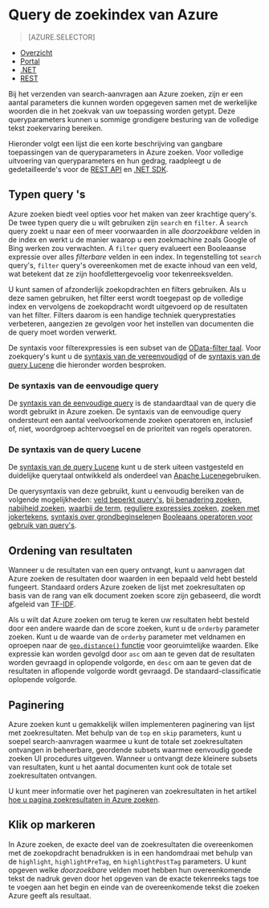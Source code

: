 <properties
    pageTitle="Uw Azure zoekindex query | Microsoft Azure | De zoekservice gehoste cloud"
    description="Maken van een zoekopdracht in Azure zoeken en gebruiken van zoekparameters zoekresultaten filteren en sorteren."
    services="search"
    manager="jhubbard"
    documentationCenter=""
    authors="ashmaka"
/>

<tags
    ms.service="search"
    ms.devlang="na"
    ms.workload="search"
    ms.topic="get-started-article"
    ms.tgt_pltfrm="na"
    ms.date="08/29/2016"
    ms.author="ashmaka"/>

# <a name="query-your-azure-search-index"></a>Query de zoekindex van Azure
> [AZURE.SELECTOR]
- [Overzicht](search-query-overview.md)
- [Portal](search-explorer.md)
- [.NET](search-query-dotnet.md)
- [REST](search-query-rest-api.md)

Bij het verzenden van search-aanvragen aan Azure zoeken, zijn er een aantal parameters die kunnen worden opgegeven samen met de werkelijke woorden die in het zoekvak van uw toepassing worden getypt. Deze queryparameters kunnen u sommige grondigere besturing van de volledige tekst zoekervaring bereiken.

Hieronder volgt een lijst die een korte beschrijving van gangbare toepassingen van de queryparameters in Azure zoeken. Voor volledige uitvoering van queryparameters en hun gedrag, raadpleegt u de gedetailleerde's voor de [REST API](https://msdn.microsoft.com/library/azure/dn798927.aspx) en [.NET SDK](https://msdn.microsoft.com/library/azure/microsoft.azure.search.models.searchparameters_properties.aspx).

## <a name="types-of-queries"></a>Typen query 's

Azure zoeken biedt veel opties voor het maken van zeer krachtige query's. De twee typen query die u wilt gebruiken zijn `search` en `filter`. A `search` query zoekt u naar een of meer voorwaarden in alle _doorzoekbare_ velden in de index en werkt u de manier waarop u een zoekmachine zoals Google of Bing werken zou verwachten. A `filter` query evalueert een Booleaanse expressie over alles _filterbare_ velden in een index. In tegenstelling tot `search` query's, `filter` query's overeenkomen met de exacte inhoud van een veld, wat betekent dat ze zijn hoofdlettergevoelig voor tekenreeksvelden.

U kunt samen of afzonderlijk zoekopdrachten en filters gebruiken. Als u deze samen gebruiken, het filter eerst wordt toegepast op de volledige index en vervolgens de zoekopdracht wordt uitgevoerd op de resultaten van het filter. Filters daarom is een handige techniek queryprestaties verbeteren, aangezien ze gevolgen voor het instellen van documenten die de query moet worden verwerkt.

De syntaxis voor filterexpressies is een subset van de [OData-filter taal](https://msdn.microsoft.com/library/azure/dn798921.aspx). Voor zoekquery's kunt u de [syntaxis van de vereenvoudigd](https://msdn.microsoft.com/library/azure/dn798920.aspx) of de [syntaxis van de query Lucene](https://msdn.microsoft.com/library/azure/mt589323.aspx) die hieronder worden besproken.

### <a name="simple-query-syntax"></a>De syntaxis van de eenvoudige query
De [syntaxis van de eenvoudige query](https://msdn.microsoft.com/library/azure/dn798920.aspx) is de standaardtaal van de query die wordt gebruikt in Azure zoeken. De syntaxis van de eenvoudige query ondersteunt een aantal veelvoorkomende zoeken operatoren en, inclusief of, niet, woordgroep achtervoegsel en de prioriteit van regels operatoren.

### <a name="lucene-query-syntax"></a>De syntaxis van de query Lucene
De [syntaxis van de query Lucene](https://msdn.microsoft.com/library/azure/mt589323.aspx) kunt u de sterk uiteen vastgesteld en duidelijke querytaal ontwikkeld als onderdeel van [Apache Lucene](https://lucene.apache.org/core/4_10_2/queryparser/org/apache/lucene/queryparser/classic/package-summary.html)gebruiken.

De querysyntaxis van deze gebruikt, kunt u eenvoudig bereiken van de volgende mogelijkheden: [veld beperkt query's](https://msdn.microsoft.com/library/azure/mt589323.aspx#bkmk_fields), [bij benadering zoeken](https://msdn.microsoft.com/library/azure/mt589323.aspx#bkmk_fuzzy), [nabijheid zoeken](https://msdn.microsoft.com/library/azure/mt589323.aspx#bkmk_proximity), [waarbij de term](https://msdn.microsoft.com/library/azure/mt589323.aspx#bkmk_termboost), [reguliere expressies zoeken](https://msdn.microsoft.com/library/azure/mt589323.aspx#bkmk_regex), [zoeken met jokertekens](https://msdn.microsoft.com/library/azure/mt589323.aspx#bkmk_wildcard), [syntaxis over grondbeginselen](https://msdn.microsoft.com/library/azure/mt589323.aspx#bkmk_syntax)en [Booleaans operatoren voor gebruik van query's](https://msdn.microsoft.com/library/azure/mt589323.aspx#bkmk_boolean).



## <a name="ordering-results"></a>Ordening van resultaten
Wanneer u de resultaten van een query ontvangt, kunt u aanvragen dat Azure zoeken de resultaten door waarden in een bepaald veld hebt besteld fungeert. Standaard orders Azure zoeken de lijst met zoekresultaten op basis van de rang van elk document zoeken score zijn gebaseerd, die wordt afgeleid van [TF-IDF](https://en.wikipedia.org/wiki/Tf%E2%80%93idf).

Als u wilt dat Azure zoeken om terug te keren uw resultaten hebt besteld door een andere waarde dan de score zoeken, kunt u de `orderby` parameter zoeken. Kunt u de waarde van de `orderby` parameter met veldnamen en oproepen naar de [ `geo.distance()` functie](https://msdn.microsoft.com/library/azure/dn798921.aspx) voor georuimtelijke waarden. Elke expressie kan worden gevolgd door `asc` om aan te geven dat de resultaten worden gevraagd in oplopende volgorde, en `desc` om aan te geven dat de resultaten in aflopende volgorde wordt gevraagd. De standaard-classificatie oplopende volgorde.

## <a name="paging"></a>Paginering
Azure zoeken kunt u gemakkelijk willen implementeren paginering van lijst met zoekresultaten. Met behulp van de `top` en `skip` parameters, kunt u soepel search-aanvragen waarmee u kunt de totale set zoekresultaten ontvangen in beheerbare, geordende subsets waarmee eenvoudig goede zoeken UI procedures uitgeven. Wanneer u ontvangt deze kleinere subsets van resultaten, kunt u het aantal documenten kunt ook de totale set zoekresultaten ontvangen.

U kunt meer informatie over het pagineren van zoekresultaten in het artikel [hoe u pagina zoekresultaten in Azure zoeken](search-pagination-page-layout.md).


## <a name="hit-highlighting"></a>Klik op markeren
In Azure zoeken, de exacte deel van de zoekresultaten die overeenkomen met de zoekopdracht benadrukken is in een handomdraai met behulp van de `highlight`, `highlightPreTag`, en `highlightPostTag` parameters. U kunt opgeven welke _doorzoekbare_ velden moet hebben hun overeenkomende tekst de nadruk geven door het opgeven van de exacte tekenreeks tags toe te voegen aan het begin en einde van de overeenkomende tekst die zoeken Azure geeft als resultaat.
